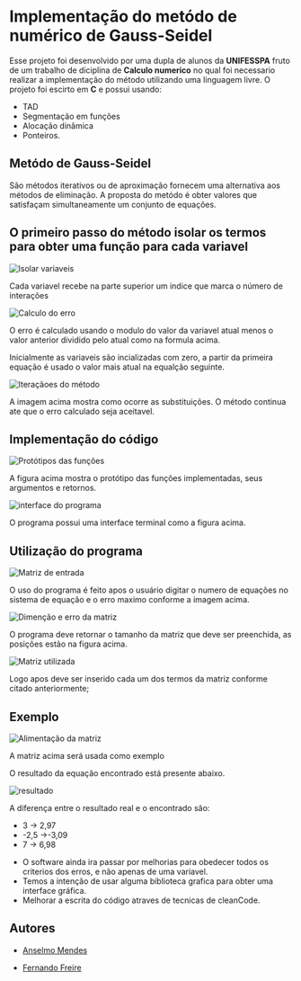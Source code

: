 # Implementação do metódo de numérico de Gauss-Seidel

Esse projeto foi desenvolvido por uma dupla de alunos da **UNIFESSPA** fruto de um trabalho de diciplina de **Calculo numerico** no qual foi necessario realizar a implementação do método utilizando uma linguagem livre. O projeto foi escirto em **C** e possui usando:
* TAD
* Segmentação em funções
* Alocação dinâmica
* Ponteiros.

## Metódo de Gauss-Seidel

São métodos iterativos ou de aproximação fornecem uma alternativa aos métodos de eliminação. A proposta do metódo é obter valores que satisfaçam simultaneamente um conjunto de equações.

## O primeiro passo do método isolar os termos para obter uma função para cada variavel

![Isolar variaveis](https://github.com/anselmomendes/Implementacao-metodo-de-Gauss-Seidel/blob/master/imagens/001.jpg)

Cada variavel recebe na parte superior um indice que marca o número de interações

![Calculo do erro](https://github.com/anselmomendes/Implementacao-metodo-de-Gauss-Seidel/blob/master/imagens/002.jpg)

O erro é calculado usando o modulo do valor da variavel atual menos o valor anterior dividido pelo atual como na formula acima.

Inicialmente as variaveis são incializadas com zero, a partir da primeira equação é usado o valor mais atual na equalção seguinte.

![Iteraçãoes do método](https://github.com/anselmomendes/Implementacao-metodo-de-Gauss-Seidel/blob/master/imagens/003.jpg)

A imagem acima mostra como ocorre as substituições. O método continua ate que o erro calculado seja aceitavel.

## Implementação do código

![Protótipos das funções](https://github.com/anselmomendes/Implementacao-metodo-de-Gauss-Seidel/blob/master/imagens/004.jpg)

A figura acima mostra o protótipo das funções implementadas, seus argumentos e retornos.

![interface do programa](https://github.com/anselmomendes/Implementacao-metodo-de-Gauss-Seidel/blob/master/imagens/005.jpg)

O programa possui uma interface terminal como a figura acima.

## Utilização do programa

![Matriz de entrada](https://github.com/anselmomendes/Implementacao-metodo-de-Gauss-Seidel/blob/master/imagens/007.jpg)

O uso do programa é feito apos o usuário digitar o numero de equações no sistema de equação e o erro maximo conforme a imagem acima.

![Dimenção e erro da matriz](https://github.com/anselmomendes/Implementacao-metodo-de-Gauss-Seidel/blob/master/imagens/006.jpg)

O programa deve retornar o tamanho da matriz que deve ser preenchida, as posições estão na figura acima.

![Matriz utilizada](https://github.com/anselmomendes/Implementacao-metodo-de-Gauss-Seidel/blob/master/imagens/009.jpg)

Logo apos deve ser inserido cada um dos termos da matriz conforme citado anteriormente;


## Exemplo

![Alimentação da matriz](https://github.com/anselmomendes/Implementacao-metodo-de-Gauss-Seidel/blob/master/imagens/008.jpg)

A matriz acima será usada como exemplo

O resultado da equação encontrado está presente abaixo.

![resultado](https://github.com/anselmomendes/Implementacao-metodo-de-Gauss-Seidel/blob/master/imagens/010.jpg)

A diferença entre o resultado real  e o encontrado são:

-  3 -> 2,97
- -2,5 ->-3,09
-  7 -> 6,98

* O software ainda ira passar por melhorias para obedecer todos os criterios dos erros, e não apenas de uma variavel.
* Temos a intenção de usar alguma biblioteca grafica para obter uma interface gráfica.
* Melhorar a escrita do código atraves de tecnicas de cleanCode.

## Autores

- [Anselmo Mendes](https://github.com/anselmomendes)

- [Fernando Freire](https://github.com/fernandofreire01)
